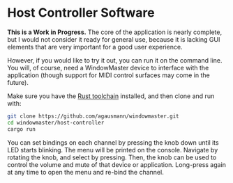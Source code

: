 # Host Controller Software

**This is a Work in Progress.** The core of the application is nearly complete, but I would not
consider it ready for general use, because it is lacking GUI elements that are very important for
a good user experience.

However, if you would like to try it out, you can run it on the command line. You will, of course,
need a WindowMaster device to interface with the application (though support for MIDI control
surfaces may come in the future).

Make sure you have the [Rust toolchain](https://www.rust-lang.org/tools/install) installed, and
then clone and run with:

```sh
git clone https://github.com/agausmann/windowmaster.git
cd windowmaster/host-controller
cargo run
```

You can set bindings on each channel by pressing the knob down until its LED starts blinking.
The menu will be printed on the console. Navigate by rotating the knob, and select by pressing.
Then, the knob can be used to control the volume and mute of that device or application.
Long-press again at any time to open the menu and re-bind the channel.